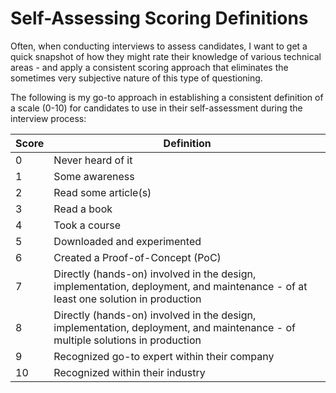 
# Self-Assessing Scoring Definitions

Often, when conducting interviews to assess candidates, I want to get a quick snapshot of how they might rate their knowledge of various technical areas - and apply a consistent scoring approach that eliminates the sometimes very subjective nature of this type of questioning.   

The following is  my go-to approach in establishing a consistent definition of a scale (0-10) for candidates to use in their self-assessment during the interview process:


|Score | Definition|
|-----|-----------|
0 | Never heard of it
1 | Some awareness
2 | Read some article(s)
3 | Read a book
4 | Took a course
5 | Downloaded and experimented
6 | Created a Proof-of-Concept (PoC)
7 | Directly (hands-on) involved in the design, implementation, deployment, and maintenance - of at least one solution in production
8 | Directly (hands-on) involved in the design, implementation, deployment, and maintenance - of multiple solutions in production
9 | Recognized go-to expert within their company
10 | Recognized within their industry | globally - as an expert (i.e. participated in creation/development of the technology, frequently invited to speak at conferences on the technology, authored definitive books on the technology, etc.)
